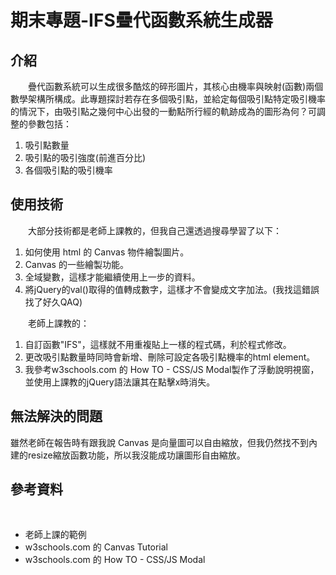 # 期末專題-IFS疊代函數系統生成器

## 介紹

&emsp;&emsp;疊代函數系統可以生成很多酷炫的碎形圖片，其核心由機率與映射(函數)兩個數學架構所構成。此專題探討若存在多個吸引點，並給定每個吸引點特定吸引機率的情況下，由吸引點之幾何中心出發的一動點所行經的軌跡成為的圖形為何？可調整的參數包括：
1. 吸引點數量
2. 吸引點的吸引強度(前進百分比)
3. 各個吸引點的吸引機率

## 使用技術

&emsp;&emsp;大部分技術都是老師上課教的，但我自己還透過搜尋學習了以下：

1. 如何使用 html 的 Canvas 物件繪製圖片。
2. Canvas 的一些繪製功能。
3. 全域變數，這樣才能繼續使用上一步的資料。
4. 將jQuery的val()取得的值轉成數字，這樣才不會變成文字加法。(我找這錯誤找了好久QAQ)

&emsp;&emsp;老師上課教的：

1. 自訂函數"IFS"，這樣就不用重複貼上一樣的程式碼，利於程式修改。
2. 更改吸引點數量時同時會新增、刪除可設定各吸引點機率的html element。
3. 我參考w3schools.com 的 How TO - CSS/JS Modal製作了浮動說明視窗，並使用上課教的jQuery語法讓其在點擊x時消失。

## 無法解決的問題

雖然老師在報告時有跟我說 Canvas 是向量圖可以自由縮放，但我仍然找不到內建的resize縮放函數功能，所以我沒能成功讓圖形自由縮放。

## 參考資料

&emsp;&emsp;

- 老師上課的範例
- w3schools.com 的 Canvas Tutorial
- w3schools.com 的 How TO - CSS/JS Modal